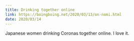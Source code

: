 ```yaml
---
title: Drinking together online
link: https://boingboing.net/2020/03/13/on-nomi.html
date: 2020/03/14
---
```

Japanese women drinking Coronas together online. I love it. 